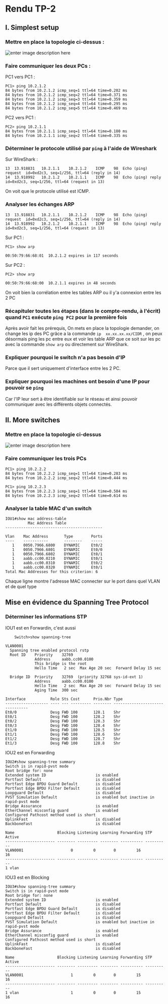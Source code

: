 # Rendu TP-2

## I. Simplest setup

### Mettre en place la topologie ci-dessus :

![enter image description here](https://i.imgur.com/g9r27S6.png)


### Faire communiquer les deux PCs :

PC1 vers PC1 :

    PC1> ping 10.2.1.2
    84 bytes from 10.2.1.2 icmp_seq=1 ttl=64 time=0.202 ms
    84 bytes from 10.2.1.2 icmp_seq=2 ttl=64 time=0.371 ms
    84 bytes from 10.2.1.2 icmp_seq=3 ttl=64 time=0.359 ms
    84 bytes from 10.2.1.2 icmp_seq=4 ttl=64 time=0.295 ms
    84 bytes from 10.2.1.2 icmp_seq=5 ttl=64 time=0.469 ms

PC2 vers PC1 :

    PC2> ping 10.2.1.1
    84 bytes from 10.2.1.1 icmp_seq=1 ttl=64 time=0.180 ms
    84 bytes from 10.2.1.1 icmp_seq=2 ttl=64 time=0.335 ms

### Déterminer le protocole utilisé par `ping` à l'aide de Wireshark
Sur WireShark : 

    13	13.918831	10.2.1.1	10.2.1.2	ICMP	98	Echo (ping) request  id=0xd2c3, seq=1/256, ttl=64 (reply in 14)
    14	13.918992	10.2.1.2	10.2.1.1	ICMP	98	Echo (ping) reply    id=0xd2c3, seq=1/256, ttl=64 (request in 13)

On voit que le protocole utilisé est ICMP.

### Analyser les échanges ARP

    13	13.918831	10.2.1.1	10.2.1.2	ICMP	98	Echo (ping) request  id=0xd2c3, seq=1/256, ttl=64 (reply in 14)
    14	13.918992	10.2.1.2	10.2.1.1	ICMP	98	Echo (ping) reply    id=0xd2c3, seq=1/256, ttl=64 (request in 13)

Sur PC1 : 

    PC1> show arp
    
    00:50:79:66:68:01  10.2.1.2 expires in 117 seconds

Sur PC2 : 

    PC2> show arp
    
    00:50:79:66:68:00  10.2.1.1 expires in 48 seconds


On voit bien la corrélation entre les tables ARP ou il y'a connexion entre les 2 PC


### Récapituler toutes les étapes (dans le compte-rendu, à l'écrit) quand `PC1` exécute `ping PC2` pour la première fois

Après avoir fait les prérequis,
On mets en place la topologie demander, on change les ip des PC grâce a la commande `ip  xx.xx.xx.xx/CIDR` , on peux désormais ping les pc entre eux et voir les table ARP que ce soit sur les pc avec la commande `show arp` ou directement sur WireShark.

### Expliquer pourquoi le switch n'a pas besoin d'IP

Parce que il sert uniquement d'interface entre les 2 PC.

### Expliquer pourquoi les machines ont besoin d'une IP pour pouvoir se `ping`

Car l'IP leur sert à être identifiable sur le réseau et ainsi pouvoir communiquer avec les différents objets  connectés. 

## II. More switches

### Mettre en place la topologie ci-dessus

![enter image description here](https://i.imgur.com/OtuPz62.png)

### Faire communiquer les trois PCs

    PC1> ping 10.2.2.2
    84 bytes from 10.2.2.2 icmp_seq=1 ttl=64 time=0.283 ms
    84 bytes from 10.2.2.2 icmp_seq=2 ttl=64 time=0.444 ms
    
    PC1> ping 10.2.2.3
    84 bytes from 10.2.2.3 icmp_seq=1 ttl=64 time=0.584 ms
    84 bytes from 10.2.2.3 icmp_seq=2 ttl=64 time=0.614 ms

### Analyser la table MAC d'un switch

    IOU1#show mac address-table
              Mac Address Table
    -------------------------------------------
    
    Vlan    Mac Address       Type        Ports
    ----    -----------       --------    -----
       1    0050.7966.6800    DYNAMIC     Et0/2
       1    0050.7966.6801    DYNAMIC     Et0/0
       1    0050.7966.6802    DYNAMIC     Et0/1
       1    aabb.cc00.0210    DYNAMIC     Et0/1
       1    aabb.cc00.0310    DYNAMIC     Et0/2
       1    aabb.cc00.0320    DYNAMIC     Et0/1
    Total Mac Addresses for this criterion: 6

Chaque ligne montre l'adresse MAC connecter sur le port dans quel VLAN et de quel type

## Mise en évidence du Spanning Tree Protocol

### Déterminer les informations STP

IOU1 est en Forwardin, c'est aussi 

        Switch>show spanning-tree
    
    VLAN0001
      Spanning tree enabled protocol rstp
      Root ID    Priority    32769
                 Address     aabb.cc00.0100
                 This bridge is the root
                 Hello Time   2 sec  Max Age 20 sec  Forward Delay 15 sec
    
      Bridge ID  Priority    32769  (priority 32768 sys-id-ext 1)
                 Address     aabb.cc00.0100
                 Hello Time   2 sec  Max Age 20 sec  Forward Delay 15 sec
                 Aging Time  300 sec
    
    Interface           Role Sts Cost      Prio.Nbr Type
    ------------------- ---- --- --------- -------- --------------------------------
    Et0/0               Desg FWD 100       128.1    Shr
    Et0/1               Desg FWD 100       128.2    Shr
    Et0/2               Desg FWD 100       128.3    Shr
    Et0/3               Desg FWD 100       128.4    Shr
    Et1/0               Desg FWD 100       128.5    Shr
    Et1/1               Desg FWD 100       128.6    Shr
    Et1/2               Desg FWD 100       128.7    Shr
    Et1/3               Desg FWD 100       128.8    Shr


IOU2 est en Forwarding

    IOU2#show spanning-tree summary
    Switch is in rapid-pvst mode
    Root bridge for: none
    Extended system ID                      is enabled
    Portfast Default                        is disabled
    Portfast Edge BPDU Guard Default        is disabled
    Portfast Edge BPDU Filter Default       is disabled
    Loopguard Default                       is disabled
    PVST Simulation Default                 is enabled but inactive in rapid-pvst mode
    Bridge Assurance                        is enabled
    EtherChannel misconfig guard            is enabled
    Configured Pathcost method used is short
    UplinkFast                              is disabled
    BackboneFast                            is disabled
    
    Name                   Blocking Listening Learning Forwarding STP Active
    ---------------------- -------- --------- -------- ---------- ----------
    VLAN0001                     0         0        0         16         16
    ---------------------- -------- --------- -------- ---------- ----------
    1 vlan 

IOU3 est en Blocking 

    IOU3#show spanning-tree summary
    Switch is in rapid-pvst mode
    Root bridge for: none
    Extended system ID                      is enabled
    Portfast Default                        is disabled
    Portfast Edge BPDU Guard Default        is disabled
    Portfast Edge BPDU Filter Default       is disabled
    Loopguard Default                       is disabled
    PVST Simulation Default                 is enabled but inactive in rapid-pvst mode
    Bridge Assurance                        is enabled
    EtherChannel misconfig guard            is enabled
    Configured Pathcost method used is short
    UplinkFast                              is disabled
    BackboneFast                            is disabled
    
    Name                   Blocking Listening Learning Forwarding STP Active
    ---------------------- -------- --------- -------- ---------- ----------
    VLAN0001                     1         0        0         15         16
    ---------------------- -------- --------- -------- ---------- ----------
    1 vlan                       1         0        0         15         16



<!--stackedit_data:
eyJoaXN0b3J5IjpbMTkxMzg2NDc1NiwtNDI3MDEzOTMwLC03MT
EyNzA4MDgsMTQ2NzE0NjkwLC0xODgyODYzNTYyLDUwMDEzMTcy
OSwxNjc3MDc4NzI3XX0=
-->